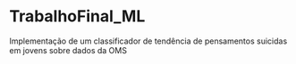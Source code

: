 # TrabalhoFinal_ML
Implementação de um classificador de tendência de pensamentos suicidas em jovens sobre dados da OMS
